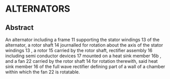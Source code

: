 # ALTERNATORS

## Abstract
An alternator including a frame 11 supporting the stator windings 13 of the alternator, a rotor shaft 14 journalled for rotation about the axis of the stator windings 13 , a rotor 15 carried by the rotor shaft, rectifier assembly 16 including semi conductor devices 17 mounted on a heat sink member 16b , and a fan 22 carried by the rotor shaft 14 for rotation therewith, said heat sink member 16 of the full wave rectifier defining part of a wall of a chamber within which the fan 22 is rotatable.